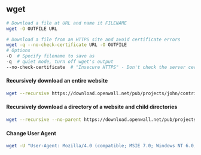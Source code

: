 ## wget

```bash
# Download a file at URL and name it FILENAME
wget -O OUTFILE URL

# Download a file from an HTTPS site and avoid certificate errors
wget -q --no-check-certificate URL -O OUTFILE
# Options
-O	# Specify filename to save as
-q	# quiet mode, turn off wget's output
--no-check-certificate	# "Insecure HTTPS" - Don't check the server cert against available certificate authorities and don't require the URL hostname to match the common name presented by the cert.  Only use this on trusted sites.
```

#### Recursively download an entire website

```bash
wget --recursive https://download.openwall.net/pub/projects/john/contrib/win32/pwdump/
```

#### Recursively download a directory of a website and child directories

```bash
wget --recursive --no-parent https://download.openwall.net/pub/projects/john/contrib/win32/pwdump/
```

#### Change User Agent

```bash
wget -U "User-Agent: Mozilla/4.0 (compatible; MSIE 7.0; Windows NT 6.0; SLCC1; .NET CLR 2.0.50727; Media Center PC 5.0; .NET CLR 3.0.04506)" https://download.openwall.net/pub/projects/john/contrib/win32/pwdump/
```

